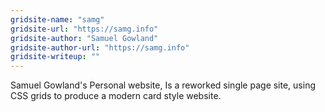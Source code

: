```yaml
---
gridsite-name: "samg"
gridsite-url: "https://samg.info"
gridsite-author: "Samuel Gowland"
gridsite-author-url: "https://samg.info"
gridsite-writeup: ""
---
```


Samuel Gowland's Personal website, Is a reworked single page site, using CSS grids to produce a modern card style website. 
